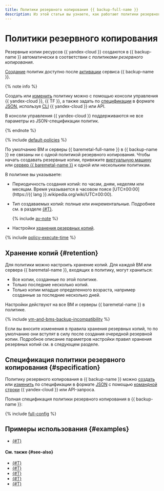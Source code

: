 ```yaml
---
title: Политики резервного копирования {{ backup-full-name }}
description: Из этой статьи вы узнаете, как работают политики резервного копирования {{ backup-name }}.
---
```



# Политики резервного копирования


Резервные копии ресурсов {{ yandex-cloud }} создаются в {{ backup-name }} автоматически в соответствии с _политиками резервного копирования_.

[Создание](../operations/policy-vm/create.md) политик доступно после [активации](index.md#providers) сервиса {{ backup-name }}.

{% note info %}

Создать или [изменить](../operations/policy-vm/update.md) политику можно с помощью консоли управления {{ yandex-cloud }}, {{ TF }}, а также задать по [спецификации](#specification) в формате [JSON](https://ru.wikipedia.org/wiki/JSON), используя [CLI](../../cli/quickstart.md) {{ yandex-cloud }} или API.

В консоли управления {{ yandex-cloud }} поддерживаются не все параметры из JSON-спецификации политик.

{% endnote %}

{% include [default-policies](../../_includes/backup/default-policies.md) %}

По умолчанию ВМ и серверы {{ baremetal-full-name }} в {{ backup-name }} не связаны ни с одной политикой резервного копирования. Чтобы начать создавать резервные копии, привяжите [виртуальную машину](../operations/policy-vm/attach-and-detach-vm.md) или [сервер {{ baremetal-name }}](../operations/backup-baremetal/backup-baremetal.md#agent-install) к одной или нескольким политикам.

В политике вы указываете:

* Периодичность создания копий: по часам, дням, неделям или месяцам. Время указывается в часовом поясе [UTC±00:00](https://{{ lang }}.wikipedia.org/wiki/UTC±00:00).
* Тип создаваемых копий: полные или инкрементальные. Подробнее см. в разделе [{#T}](backup.md#types).

  {% include [av-note](../../_includes/backup/av-note.md) %}

* Настройки [хранения резервных копий](#retention).

{% include [policy-execute-time](../../_includes/backup/policy-execute-time.md) %}

## Хранение копий {#retention}

Для политики можно настроить хранение копий. Для каждой ВМ или сервера {{ baremetal-name }}, входящих в политику, могут храниться:

* Все копии, созданные по этой политике.
* Только последние несколько копий.
* Только копии младше определенного возраста, например созданные за последние несколько дней.

Настройки действуют на все ВМ и серверы {{ baremetal-name }} в политике.

{% include [vm-and-bms-backup-incompatibility](../../_includes/backup/vm-and-bms-backup-incompatibility.md) %}

Если вы вносите изменения в правила хранения резервных копий, то по умолчанию они вступят в силу после создания очередной резервной копии. Подробное описание параметров настройки правил хранения резервных копий см. в следующем разделе.

## Спецификация политики резервного копирования {#specification}

Политику резервного копирования в {{ backup-name }} можно [создать](../operations/policy-vm/create.md) или [изменить](../operations/policy-vm/update.md) по спецификации в формате [JSON](https://ru.wikipedia.org/wiki/JSON) с помощью [командной строки](../../cli/quickstart.md) {{ yandex-cloud }} или API-запроса.

Полная спецификация политики резервного копирования в {{ backup-name }}:

{% include [full-config](../../_includes/backup/operations/full-config.md) %}


## Примеры использования {#examples}

* [{#T}](../tutorials/vm-with-backup-policy/index.md)


#### См. также {#see-also}

* [{#T}](../operations/policy-vm/create.md)
* [{#T}](../operations/policy-vm/attach-and-detach-vm.md)
* [{#T}](../operations/policy-vm/detach-vm.md)
* [{#T}](../operations/policy-vm/update.md)
* [{#T}](../operations/policy-vm/get-info.md)